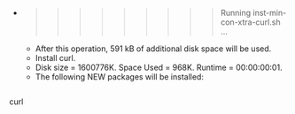 * >>>>>>>>> Running inst-min-con-xtra-curl.sh ...
  * After this operation, 591 kB of additional disk space will be used.
  * Install curl.
  * Disk size = 1600776K. Space Used = 968K. Runtime = 00:00:00:01.
  * The following NEW packages will be installed:
  ```bash
curl
  ```
